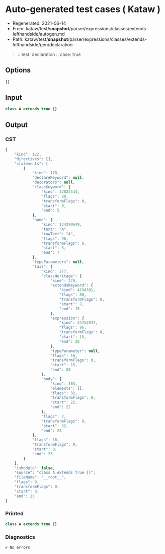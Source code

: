 # Auto-generated test cases ( Kataw )
- Regenerated: 2021-06-14
- From: kataw/test/__snapshot__/parser/expressions/classes/extends-lefthandside/autogen.md
- Path: kataw/test/__snapshot__/parser/expressions/classes/extends-lefthandside/gen/declaration
> :: test: declaration
> :: case: true
## Options

`````js
{}
`````
## Input

`````js
class A extends true {}
`````
## Output

### CST

```javascript
{
    "kind": 122,
    "directives": [],
    "statements": [
        {
            "kind": 178,
            "declareKeyword": null,
            "decorators": null,
            "classKeyword": {
                "kind": 37822544,
                "flags": 80,
                "transformFlags": 0,
                "start": 0,
                "end": 5
            },
            "name": {
                "kind": 134299649,
                "text": "A",
                "rawText": "A",
                "flags": 96,
                "transformFlags": 0,
                "start": 5,
                "end": 7
            },
            "typeParameters": null,
            "tail": {
                "kind": 277,
                "classHeritage": {
                    "kind": 279,
                    "extendsKeyword": {
                        "kind": 4194391,
                        "flags": 80,
                        "transformFlags": 0,
                        "start": 7,
                        "end": 15
                    },
                    "expression": {
                        "kind": 24752947,
                        "flags": 96,
                        "transformFlags": 0,
                        "start": 15,
                        "end": 20
                    },
                    "typeParameter": null,
                    "flags": 16,
                    "transformFlags": 0,
                    "start": 15,
                    "end": 20
                },
                "body": {
                    "kind": 303,
                    "elements": [],
                    "flags": 32,
                    "transformFlags": 0,
                    "start": 22,
                    "end": 22
                },
                "flags": 7,
                "transformFlags": 0,
                "start": 32,
                "end": 23
            },
            "flags": 16,
            "transformFlags": 0,
            "start": 0,
            "end": 23
        }
    ],
    "isModule": false,
    "source": "class A extends true {}",
    "fileName": "__root__",
    "flags": 0,
    "transformFlags": 0,
    "start": 0,
    "end": 23
}
```

### Printed

```javascript
class A extends true {}
```

### Diagnostics

```javascript
✔ No errors
```

